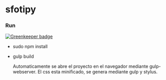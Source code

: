 # sfotipy
### Run

[![Greenkeeper badge](https://badges.greenkeeper.io/aranajhonny/sfotipy.svg)](https://greenkeeper.io/)
 * sudo npm install
 * gulp build

	Automaticamente se abre el proyecto en el navegador mediante gulp-webserver.
	El css esta minificado, se genera mediante gulp y stylus.
